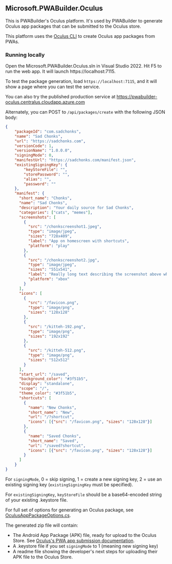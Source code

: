 ## Microsoft.PWABuilder.Oculus

This is PWABuilder's Oculus platform. It's used by PWABuilder to generate Oculus app packages that can be submitted to the Oculus store.

This platform uses the [Oculus CLI](https://developer.oculus.com/documentation/web/pwa-packaging/) to create Oculus app packages from PWAs.

### Running locally

Open the Microsoft.PWABuilder.Oculus.sln in Visual Studio 2022. Hit F5 to run the web app. It will launch https://localhost:7115.

To test the package generation, load `https://localhost:7115`, and it will show a page where you can test the service.

You can also try the published production service at https://pwabuilder-oculus.centralus.cloudapp.azure.com

Alternately, you can POST to `/api/packages/create` with the following JSON body:

```json
{
	"packageId": "com.sadchonks",
	"name": "Sad Chonks",
	"url": "https://sadchonks.com",
	"versionCode": 1,
	"versionName": "1.0.0.0",
	"signingMode": 0, 
	"manifestUrl": "https://sadchonks.com/manifest.json",
	"existingSigningKey": {
        "keyStoreFile": "", 
        "storePassword": "", 
        "alias": "",
        "password": ""
    },
	"manifest": {
      "short_name": "Chonks",
      "name": "Sad Chonks",
      "description": "Your daily source for Sad Chonks",
      "categories": ["cats", "memes"],
      "screenshots": [
        {
          "src": "/chonkscreenshot1.jpeg",
          "type": "image/jpeg",
          "sizes": "728x409",
          "label": "App on homescreen with shortcuts",
          "platform": "play"
        },
        {
          "src": "/chonkscreenshot2.jpg",
          "type": "image/jpeg",
          "sizes": "551x541",
          "label": "Really long text describing the screenshot above which is basically a picture showing the app being long pressed on Android and the WebShortcuts popping out",
          "platform": "xbox"
        }
      ],
      "icons": [
        {
          "src": "/favicon.png",
          "type": "image/png",
          "sizes": "128x128"
        },
        {
          "src": "/kitteh-192.png",
          "type": "image/png",
          "sizes": "192x192"
        },
        {
          "src": "/kitteh-512.png",
          "type": "image/png",
          "sizes": "512x512"
        }
      ],
      "start_url": "/saved",
      "background_color": "#3f51b5",
      "display": "standalone",
      "scope": "/",
      "theme_color": "#3f51b5",
      "shortcuts": [
        {
          "name": "New Chonks",
          "short_name": "New",
          "url": "/?shortcut",
          "icons": [{"src": "/favicon.png", "sizes": "128x128"}]
        },
        {
          "name": "Saved Chonks",
          "short_name": "Saved",
          "url": "/saved?shortcut",
          "icons": [{"src": "/favicon.png", "sizes": "128x128"}]
        }
      ]
    }
}

```

For `signingMode`, 0 = skip signing, 1 = create a new signing key, 2 = use an existing signing key (`existingSigningKey` must be specified).

For `existingSigningKey`, `keyStoreFile` should be a base64-encoded string of your existing .keystore file.

For full set of options for generating an Oculus package, see [OculusAppPackageOptions.cs](https://github.com/pwa-builder/pwabuilder-oculus/blob/main/Microsoft.PWABuilder.Oculus/Models/OculusAppPackageOptions.cs).

The generated zip file will contain:
- The Android App Package (APK) file, ready for upload to the Oculus Store. See [Oculus's PWA app submission documentation](https://developer.oculus.com/documentation/web/pwa-submit-app/).
- A .keystore file if you set `signingMode` to 1 (meaning new signing key)
- A readme file showing the developer's next steps for uploading their APK file to the Oculus Store.